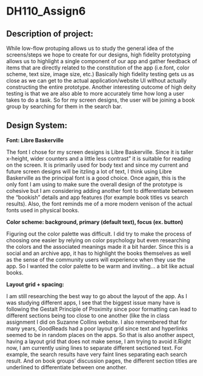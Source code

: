 # DH110_Assign6

<h2>Description of project: </h2>
<p>While low-flow protuping allows us to study the general idea  of the screens/steps we hope to create for our designs, high fidelity prototyping allows us to highlight a single component of our app and gather feedback of items that are directly related to the constitution of the app (i.e.font, color scheme, text size, image size, etc.) Basically high fidelity testing gets us as close as we can get to the actual application/website UI without actually constructing the entire prototype. Another interesting outcome of high deity testing is that we are also able to more accurately time how long a user takes to do a task. So for my screen designs, the user will be joining a book group by searching for them in the search bar.</p>


<h2>Design System:</h2>

**Font: Libre Baskerville**
<p>The font I chose for my screen designs is Libre Baskerville. Since it is taller x-height, wider counters and a little less contrast”  it is suitable for reading on the screen. It is primarily used for body text and since my current and future screen designs will be itzling a lot of text, I think using Libre Baskerville as the principal font is a good choice. Once again,  this is the only font I am using to make sure the overall design of the prototype is cohesive but I am considering adding another font to differentiate between the “bookish” details and app features (for example book titles vs search results). Also, the font reminds me of a more modern venison of the actual fonts used in physical books.</p>

**Color scheme: background, primary (default text), focus (ex. button)**
<p>Figuring out the color palette was difficult. I did try to make the process of choosing one easier by relying on color psychology but even researching the colors and the associated meanings made it a bit harder. Since this is a social and an archive app, it has to highlight the books themselves as well as the sense of the community users will experience when they use the app. So I wanted the color palette to be warm and inviting… a bit like actual books.  

**Layout grid + spacing:**
<p>I am still researching the best way to go about the layout of the app. As I was studying different apps, I see that the biggest issue many have is following the Gestalt Principle of Proximity since poor formatting can lead to different sections being too close to one another (like the in class assignment I did on Suzanne Collins website. I also remembered that for many years, GoodReads had a poor layout grid since text and hyperlinks seemed to be in random places on the apps. So that is also another aspect, having a layout grid that does not make sense, I am trying to avoid it.Right now, I am currently using lines to separate different sectioned text. For example, the search results have very faint lines separating each search result. And on book groups’ discussion pages, the different section titles are underlined to differentiate between one another. </p>

